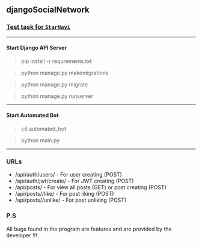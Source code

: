 ## djangoSocialNetwork

### [Test task for `StarNavi`](https://drive.google.com/file/d/1jo2O5Y5ImMA6MGnV1jfgxeb-9Q2fJu6m/view)

---

#### Start Django API Server
>  pip install -r requrements.txt

>  python manage.py makemigrations

>  python manage.py migrate

>  python manage.py runserver

---

#### Start Automated Bot
> cd automated_bot

> python main.py

---

### URLs

* /api/auth/users/ - For user creating (POST)
* /api/auth/jwt/create/ - For JWT creating (POST)
* /api/posts/ - For view all posts (GET) or post creating (POST)
* /api/posts/<id>/like/ - For post liking (POST)
* /api/posts/<id>/unlike/ - For post unliking (POST)


### P.S
All bugs found in the program are features and are provided by the developer !!! 


